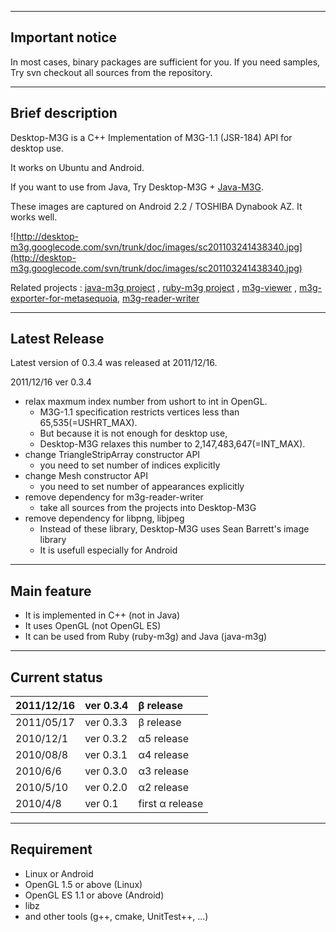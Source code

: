
---

## Important notice ##
In most cases, binary packages are sufficient for you.
If you need samples, Try svn checkout all sources from the repository.


---

## Brief description ##

Desktop-M3G is a C++ Implementation of M3G-1.1 (JSR-184) API for desktop use.

It works on Ubuntu and Android.

If you want to use from Java, Try Desktop-M3G + [Java-M3G](http://code.google.com/p/java-m3g/).

These images are captured on Android 2.2 / TOSHIBA Dynabook AZ.
It works well.

![http://desktop-m3g.googlecode.com/svn/trunk/doc/images/sc201103241438340.jpg](http://desktop-m3g.googlecode.com/svn/trunk/doc/images/sc201103241438340.jpg)


Related projects : [java-m3g project](http://code.google.com/p/java-m3g/) , [ruby-m3g project](http://code.google.com/p/ruby-m3g/) , [m3g-viewer](http://code.google.com/p/m3g-viewer/) , [m3g-exporter-for-metasequoia](http://code.google.com/p/m3g-exporter-for-metasequoia/), [m3g-reader-writer](http://code.google.com/p/m3g-reader-writer/)


---

## Latest Release ##

Latest version of 0.3.4  was released at 2011/12/16.

2011/12/16 ver 0.3.4
  * relax maxmum index number from ushort to int in OpenGL.
    * M3G-1.1 specification restricts vertices less than 65,535(=USHRT\_MAX).
    * But because it is not enough for desktop use,
    * Desktop-M3G relaxes this number to 2,147,483,647(=INT\_MAX).
  * change TriangleStripArray constructor API
    * you need to set number of indices explicitly
  * change Mesh constructor API
    * you need to set number of appearances explicitly
  * remove dependency for m3g-reader-writer
    * take all sources from the projects into Desktop-M3G
  * remove dependency for libpng, libjpeg
    * Instead of these library, Desktop-M3G uses Sean Barrett's image library
    * It is usefull especially for Android



---

## Main feature ##
  * It is implemented in C++ (not in Java)
  * It uses OpenGL (not OpenGL ES)
  * It can be used from Ruby (ruby-m3g) and Java (java-m3g)


---

## Current status ##
| 2011/12/16  | ver 0.3.4 | β release |
|:------------|:----------|:----------|
| 2011/05/17  | ver 0.3.3 | β release |
| 2010/12/1   | ver 0.3.2 | α5 release |
| 2010/08/8   | ver 0.3.1 | α4 release |
| 2010/6/6    | ver 0.3.0 | α3 release |
| 2010/5/10   | ver 0.2.0 | α2 release |
| 2010/4/8    | ver 0.1   | first α release |


---

## Requirement ##
  * Linux or Android
  * OpenGL 1.5 or above (Linux)
  * OpenGL ES 1.1 or above (Android)
  * libz
  * and other tools (g++, cmake, UnitTest++, ...)
